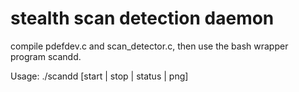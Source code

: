 stealth scan detection daemon
=====================

compile pdefdev.c and scan_detector.c, then use the bash wrapper program scandd.

Usage: ./scandd [start | stop | status | png]

